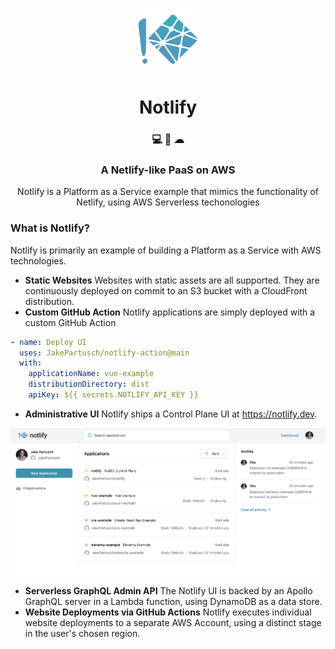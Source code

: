 <p align="center">
    <img alt="Notlify" src="./src/control-plane/ui/app/public/notlify-logo-square.png" width="100" />
</p>
<h1 align="center">
  Notlify
</h1>

<h3 align="center">
  💻 🚀 ☁ 
</h3>
<h3 align="center">
  A Netlify-like PaaS on AWS
</h3>
<p align="center">
  Notlify is a Platform as a Service example that mimics the functionality of Netlify, using AWS Serverless techonologies
</p>

### What is Notlify?

Notlify is primarily an example of building a Platform as a Service with AWS technologies.

- **Static Websites** Websites with static assets are all supported. They are continuously deployed on commit to an S3 bucket with a CloudFront distribution.
- **Custom GitHub Action** Notlify applications are simply deployed with a custom GitHub Action

```yaml
- name: Deploy UI
  uses: JakePartusch/notlify-action@main
  with:
    applicationName: vue-example
    distributionDirectory: dist
    apiKey: ${{ secrets.NOTLIFY_API_KEY }}
```

- **Administrative UI** Notlify ships a Control Plane UI at https://notlify.dev.
<p align="center">
    <img alt="Notlify" src="./docs/images/notlify-ui.png" width="1000" />
</p>

- **Serverless GraphQL Admin API** The Notlify UI is backed by an Apollo GraphQL server in a Lambda function, using DynamoDB as a data store.
- **Website Deployments via GitHub Actions** Notlify executes individual website deployments to a separate AWS Account, using a distinct stage in the user's chosen region. 

